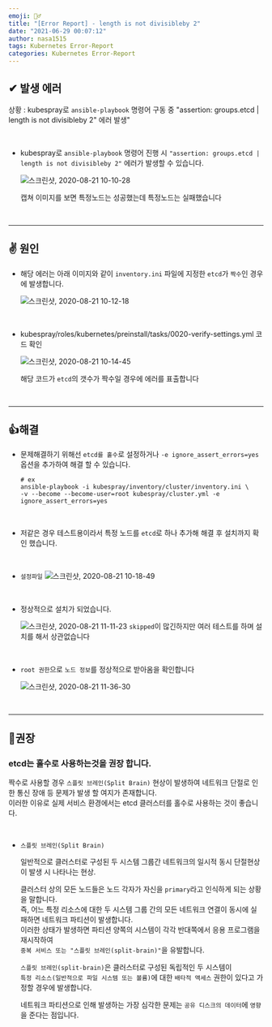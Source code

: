 ```yaml
---
emoji: 🤦‍♂️
title: "[Error Report] - length is not divisibleby 2"
date: "2021-06-29 00:07:12"
author: nasa1515
tags: Kubernetes Error-Report
categories: Kubernetes Error-Report
---
```


## ✔ 발생 에러

상황 : kubespray로 ``ansible-playbook`` 명령어 구동 중 "assertion: groups.etcd | length is not divisibleby 2" 에러 발생"


<br/>

* kubespray로 ``ansible-playbook`` 명령어 진행 시 ``"assertion: groups.etcd | length is not divisibleby 2"`` 에러가 발생할 수 있습니다.

    ![스크린샷, 2020-08-21 10-10-28](https://user-images.githubusercontent.com/69498804/90841029-8db0df80-e396-11ea-9580-2521ddd039ff.png)

    캡쳐 이미지를 보면 특정노드는 성공했는데 특정노드는 실패했습니다


<br/>

---

## ✌ 원인

* 해당 에러는 아래 이미지와 같이 ``inventory.ini`` 파일에 지정한 ``etcd``가 ``짝수``인 경우에 발생합니다.

    ![스크린샷, 2020-08-21 10-12-18](https://user-images.githubusercontent.com/69498804/90841122-d10b4e00-e396-11ea-9848-425e4215a799.png)


<br/>

* kubespray/roles/kubernetes/preinstall/tasks/0020-verify-settings.yml 코드 확인


    ![스크린샷, 2020-08-21 10-14-45](https://user-images.githubusercontent.com/69498804/90841237-25aec900-e397-11ea-9519-93ec3550d18a.png)

    해당 코드가 ``etcd``의 갯수가 짝수일 경우에 에러를 표출합니다

<br/>

---


## 👍해결

* 문제해결하기 위해선 ``etcd를 홀수``로 설정하거나 ``-e ignore_assert_errors=yes`` 옵션을 추가하여 해결 할 수 있습니다.

    ```
    # ex
    ansible-playbook -i kubespray/inventory/cluster/inventory.ini \
    -v --become --become-user=root kubespray/cluster.yml -e ignore_assert_errors=yes
    ```

<br/>

* 저같은 경우 테스트용이라서 특정 노드를 ``etcd``로 하나 추가해 해결 후 설치까지 확인 했습니다.

<br/>

* ``설정파일``
 ![스크린샷, 2020-08-21 10-18-49](https://user-images.githubusercontent.com/69498804/90841465-b7b6d180-e397-11ea-9c8b-a129f1e9b5ce.png)


<br/>

* 정상적으로 설치가 되었습니다.

    ![스크린샷, 2020-08-21 11-11-23](https://user-images.githubusercontent.com/69498804/90844636-5692fc00-e39f-11ea-9bce-2d1bea280a1c.png)
    ``skipped``이 많긴하지만 여러 테스트를 하며 설치를 해서 상관없습니다


<br/>

*   ``root 권한``으로 ``노드 정보``를 정상적으로 받아옴을 확인합니다

    ![스크린샷, 2020-08-21 11-36-30](https://user-images.githubusercontent.com/69498804/90846161-91e2fa00-e3a2-11ea-86e4-cbaf96a90258.png)


<br/>

---

## 👏권장

### etcd는 홀수로 사용하는것을 권장 합니다.

짝수로 사용할 경우 ``스플릿 브레인(Split Brain)`` 현상이 발생하여 네트워크 단절로 인한 통신 장애 등 문제가 발생 할 여지가 존재합니다.  
이러한 이유로 실제 서비스 환경에서는 etcd 클러스터를 홀수로 사용하는 것이 좋습니다.

<br/>

* ``스플릿 브레인(Split Brain)``

    일반적으로 클러스터로 구성된 두 시스템 그룹간 네트워크의 일시적 동시 단절현상이 발생 시 나타나는 현상.

    클러스터 상의 모든 노드들은 노드 각자가 자신을 ``primary``라고 인식하게 되는 상황을 말합니다.  
    즉, 어느 특정 리소스에 대한 두 시스템 그룹 간의 모든 네트워크 연결이 동시에 실패하면 네트워크 파티션이 발생합니다.  
이러한 상태가 발생하면 파티션 양쪽의 시스템이 각각 반대쪽에서 응용 프로그램을 재시작하여  
``중복 서비스 또는 "스플릿 브레인(split-brain)"``을 유발합니다.  

    ``스플릿 브레인(split-brain)``은 클러스터로 구성된 독립적인 두 시스템이  
``특정 리소스(일반적으로 파일 시스템 또는 볼륨)``에 대한 ``배타적 액세스`` 권한이 있다고 가정할 경우에 발생합니다.  

    네트워크 파티션으로 인해 발생하는 가장 심각한 문제는 ``공유 디스크의 데이터``에 ``영향``을 준다는 점입니다.

```toc
```